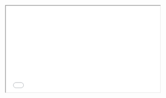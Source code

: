 <iframe src='//player.vimeo.com/video/112287600?title=0&amp;byline=0&amp;portrait=0&amp;autoplay=1' width='500' height='280' allowfullscreen></iframe>
